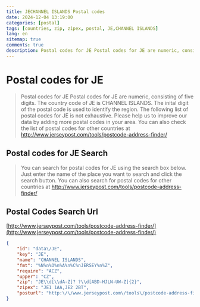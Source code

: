 ```yaml
---
title: JECHANNEL ISLANDS Postal codes 
date: 2024-12-04 13:19:00
categories: [postal]
tags: [countries, zip, zipex, postal, JE,CHANNEL ISLANDS]
lang: en
sitemap: true
comments: true
description: Postal codes for JE Postal codes for JE are numeric, consisting of five digits. The country code of JE is CHANNEL ISLANDS. The inital digit of the postal code is used to identify the region. The following list of postal codes for JE is not exhaustive. Please help us to improve our data by adding more postal codes in your area. You can also check the list of postal codes for other countries at http://www.jerseypost.com/tools/postcode-address-finder/
---
```


# Postal codes for JE
> Postal codes for JE Postal codes for JE are numeric, consisting of five digits. The country code of JE is CHANNEL ISLANDS. The inital digit of the postal code is used to identify the region. The following list of postal codes for JE is not exhaustive. Please help us to improve our data by adding more postal codes in your area. You can also check the list of postal codes for other countries at http://www.jerseypost.com/tools/postcode-address-finder/

## Postal codes for JE Search 
> You can search for postal codes for JE using the search box below. Just enter the name of the place you want to search and click the search button. You can also search for postal codes for other countries at http://www.jerseypost.com/tools/postcode-address-finder/

## Postal Codes Search Url

[http://www.jerseypost.com/tools/postcode-address-finder/](http://www.jerseypost.com/tools/postcode-address-finder/)
```json
{
    "id": "data\/JE",
    "key": "JE",
    "name": "CHANNEL ISLANDS",
    "fmt": "%N%n%O%n%A%n%C%nJERSEY%n%Z",
    "require": "ACZ",
    "upper": "CZ",
    "zip": "JE\\d[\\dA-Z]? ?\\d[ABD-HJLN-UW-Z]{2}",
    "zipex": "JE1 1AA,JE2 2BT",
    "posturl": "http:\/\/www.jerseypost.com\/tools\/postcode-address-finder\/"
}
```
